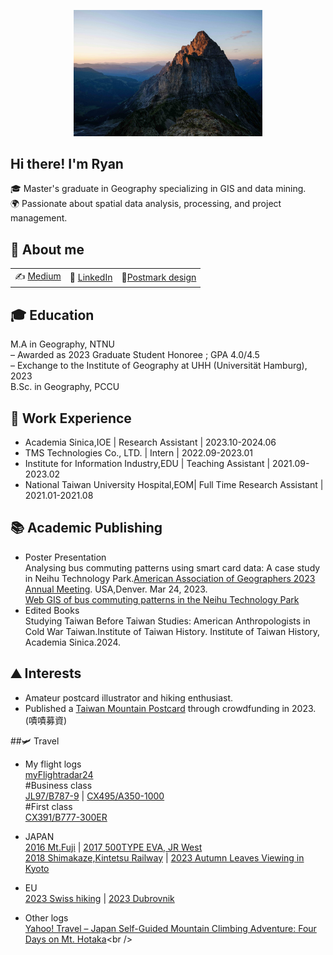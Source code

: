 <p align="center">
<img src="https://raw.githubusercontent.com/ryanma20/ryanma20/refs/heads/main/pic.jpeg" alt="image" style="width:60%;">

## Hi there! I'm Ryan

🎓 Master's graduate in Geography specializing in GIS and data mining.  
🌍 Passionate about spatial data analysis, processing, and project management.

## 📌 About me
| | | |
| :--- | :--- | :--- |
| ✍️ [Medium](https://medium.com/@mmaryan73) | 💼 [LinkedIn](https://www.linkedin.com/in/zhi-yang-m-043808217/) | 📮[Postmark design](https://www.post.gov.tw/post/internet/Philately/sz_stampmark_dtl.jsp?temp_sn=12444&ID=507)|

## 🎓 Education
M.A   in Geography, NTNU<br />
– Awarded as 2023 Graduate Student Honoree ; GPA 4.0/4.5<br />
– Exchange to the Institute of Geography at UHH (Universität Hamburg), 2023 <br />
B.Sc. in Geography, PCCU<br />

## 💼 Work Experience

- Academia Sinica,IOE                    | Research Assistant | 2023.10-2024.06<br />
- TMS Technologies Co., LTD.             | Intern             | 2022.09-2023.01<br />
- Institute for Information Industry,EDU | Teaching Assistant | 2021.09-2023.02<br />
- National Taiwan University Hospital,EOM| Full Time Research Assistant | 2021.01-2021.08<br />

## 📚 Academic Publishing 
- Poster Presentation<br />
Analysing bus commuting patterns using smart card data: A case study in Neihu Technology Park.[American Association of Geographers 2023 Annual Meeting](https://aag.secure-platform.com/aag2023/solicitations/39/sessiongallery/6823). USA,Denver. Mar 24, 2023.<br />
[Web GIS of bus commuting patterns in the Neihu Technology Park](https://ryanma20.github.io/GeoRyanMa/)<br />
- Edited Books<br />
Studying Taiwan Before Taiwan Studies: American Anthropologists in Cold War Taiwan.Institute of Taiwan History. Institute of Taiwan History, Academia Sinica.2024.<br />
## ⛰️ Interests
- Amateur postcard illustrator and hiking enthusiast.  
- Published a [Taiwan Mountain Postcard](https://www.zeczec.com/projects/mtpostcard) through crowdfunding in 2023.(嘖嘖募資)<br />

##🛩️ Travel
- My flight logs<br />
[myFlightradar24](https://my.flightradar24.com/Ryanma)<br />
#Business class<br />
[JL97/B787-9](https://mmaryan73.medium.com/jalb787-e2aae8740a42) | [CX495/A350-1000](https://mmaryan73.medium.com/jalb787-e2aae8740a42) <br />
#First class<br />
[CX391/B777-300ER](https://mmaryan73.medium.com/jalb787-e2aae8740a42) <br />

- JAPAN<br />
[2016 Mt.Fuji](https://mmaryan73.medium.com/fujiyamafirst-b93ae96f1865) | [2017 500TYPE EVA, JR West](https://medium.com/@mmaryan73/500typekodama-4ab47ee564b7)<br />
[2018 Shimakaze,Kintetsu Railway](https://mmaryan73.medium.com/shimakazae-166cb86abe56) | [2023 Autumn Leaves Viewing in Kyoto](https://medium.com/@mmaryan73/kyotofoliage2024-317707ba23fd)<br />

- EU<br />
[2023 Swiss hiking](https://mmaryan73.medium.com/swisshiking2023-5a495b4fbab1) | [2023 Dubrovnik](https://mmaryan73.medium.com/goadriatic-e40863c678ab) <br />

- Other logs <br />
[Yahoo! Travel – Japan Self-Guided Mountain Climbing Adventure: Four Days on Mt. Hotaka]([https://aag.secure-platform.com/aag2023/solicitations/39/sessiongallery/6823](https://tw.news.yahoo.com/%E6%97%A5%E6%9C%AC%E8%87%AA%E5%8A%A9%E7%99%BB%E5%B1%B1%E8%B6%A3-%E7%A9%97%E9%AB%98%E5%B2%B3%E5%9B%9B%E6%97%A5%E8%A1%8C-083352266.html))<br />



